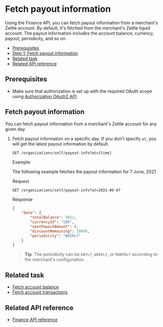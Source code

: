 Fetch payout information
===
Using the Finance API, you can fetch payout information from a merchant's Zettle account. By default, it's fetched from the merchant's Zettle liquid account. The payout information includes the account balance, currency, payout, periodicity, and so on. 

<!-- Is there any limit for how oldest transactions can be fetched? -->  

* [Prerequisites](#prerequisites)
* [Step 1: Fetch payout information](#fetch-payout-information)
* [Related task](#related-task)
* [Related API reference](#related-api-reference)

## Prerequisites
* Make sure that authorization is set up with the required OAuth scope using [Authorization OAuth2 API](../../authorization.adoc). 
<!-- to be continued if any -->

## Fetch payout information
You can fetch payout information from a merchant's Zettle account for any given day.

1. Fetch payout information on a specific day. If you don't specify `at`, you will get the latest payout information by default.
     
   ```
   GET /organizations/self/payout-info?at={time}
   ```

   Example:
   
   The following example fetches the payout information for 7 June, 2021.
   
   Request   
   ```
   GET /organizations/self/payout-info?at=2021-06-07
   ```
       
   Response

    ```json
    {
        "data": {
            "totalBalance": 9022,
            "currencyId": "SEK",
            "nextPayoutAmount": 0,
            "discountRemaining": 10000,
            "periodicity": "WEEKLY"
        }
    }
    ```
   > **Tip**: The periodicity can be `DAYLY`, `WEEKLY`, or `MONTHLY` according to the merchant's configuration.        

## Related task
* [Fetch account balance](fetch-account-balance.md)
* [Fetch account transactions](fetch-account-transactions.md)

## Related API reference
* [Finance API reference](../api-reference.md)